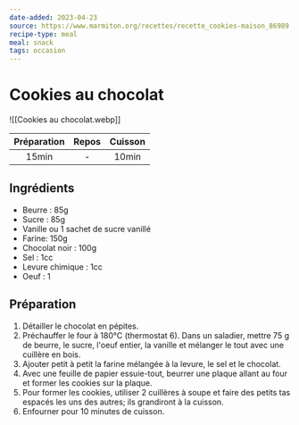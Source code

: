 ```yaml
---
date-added: 2023-04-23
source: https://www.marmiton.org/recettes/recette_cookies-maison_86989.aspx
recipe-type: meal
meal: snack
tags: occasion
---
```


# Cookies au chocolat

![[Cookies au chocolat.webp]]

| Préparation | Repos | Cuisson |
|:-----------:|:-----:|:-------:|
|    15min    |   -   |  10min  |

## Ingrédients

- Beurre : 85g
- Sucre : 85g
- Vanille ou 1 sachet de sucre vanillé
- Farine: 150g
- Chocolat noir : 100g
- Sel : 1cc
- Levure chimique : 1cc
- Oeuf : 1

## Préparation

1. Détailler le chocolat en pépites.
2. Préchauffer le four à 180°C (thermostat 6). Dans un saladier, mettre 75 g de beurre, le sucre, l'oeuf entier, la vanille et mélanger le tout avec une cuillère en bois.
3. Ajouter petit à petit la farine mélangée à la levure, le sel et le chocolat.
4. Avec une feuille de papier essuie-tout, beurrer une plaque allant au four et former les cookies sur la plaque.
5. Pour former les cookies, utiliser 2 cuillères à soupe et faire des petits tas espacés les uns des autres; ils grandiront à la cuisson.
6. Enfourner pour 10 minutes de cuisson.
